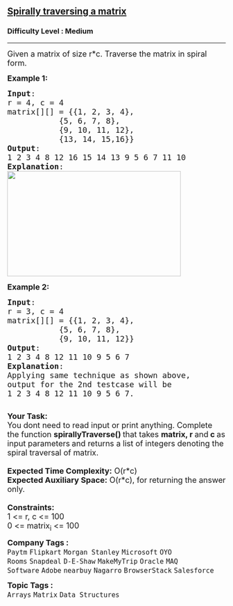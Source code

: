 <h2><a href="https://practice.geeksforgeeks.org/problems/spirally-traversing-a-matrix-1587115621/1?utm_source=youtube&utm_medium=collab_striver_ytdescription&utm_campaign=rotate-by-90-degree">Spirally traversing a matrix</a></h2><h3>Difficulty Level : Medium</h3><hr><div class="problems_problem_content__Xm_eO"><p><span style="font-size:18px">Given a&nbsp;matrix&nbsp;of size r*c. Traverse the matrix in spiral form.</span></p>

<p><span style="font-size:18px"><strong>Example 1:</strong></span></p>

<pre><span style="font-size:18px"><strong>Input</strong>:
r = 4, c = 4
matrix[][] = {{1, 2, 3, 4},
&nbsp;          {5, 6, 7, 8},
&nbsp;          {9, 10, 11, 12},
&nbsp;          {13, 14, 15,16}}
<strong>Output</strong>: 
1 2 3 4 8 12 16 15 14 13 9 5 6 7 11 10
<strong>Explanation</strong>:
</span><img alt="" src="https://www.geeksforgeeks.org/wp-content/uploads/spiral-matrix.png" style="height:242px; width:400px"></pre>

<p><span style="font-size:18px"><strong>Example 2:</strong></span></p>

<pre><span style="font-size:18px"><strong>Input</strong>:
r = 3, c = 4  
matrix[][] = {{1, 2, 3, 4},
&nbsp;          {5, 6, 7, 8},
&nbsp;          {9, 10, 11, 12}}
<strong>Output</strong>: 
1 2 3 4 8 12 11 10 9 5 6 7
<strong>Explanation</strong>:
Applying same technique as shown above, 
output for the 2nd testcase will be 
1 2 3 4 8 12 11 10 9 5 6 7.</span>
</pre>

<p><br>
<strong><span style="font-size:18px">Your Task:</span></strong><br>
<span style="font-size:18px">You dont need to read input or print anything.&nbsp;Complete the function <strong>spirallyTraverse()&nbsp;</strong>that takes <strong>matrix, r </strong>and<strong> c&nbsp;</strong>as input&nbsp;parameters<strong> </strong>and returns a list of integers denoting the spiral traversal of matrix.&nbsp;<br>
<br>
<strong>Expected Time Complexity:</strong>&nbsp;O(r*c)<br>
<strong>Expected Auxiliary Space:</strong>&nbsp;O(r*c), for returning the answer only.<br>
<br>
<strong>Constraints:</strong><br>
1 &lt;= r, c &lt;= 100<br>
0 &lt;= matrix<sub>i</sub> &lt;= 100</span></p>
</div><p><span style=font-size:18px><strong>Company Tags : </strong><br><code>Paytm</code>&nbsp;<code>Flipkart</code>&nbsp;<code>Morgan Stanley</code>&nbsp;<code>Microsoft</code>&nbsp;<code>OYO Rooms</code>&nbsp;<code>Snapdeal</code>&nbsp;<code>D-E-Shaw</code>&nbsp;<code>MakeMyTrip</code>&nbsp;<code>Oracle</code>&nbsp;<code>MAQ Software</code>&nbsp;<code>Adobe</code>&nbsp;<code>nearbuy</code>&nbsp;<code>Nagarro</code>&nbsp;<code>BrowserStack</code>&nbsp;<code>Salesforce</code>&nbsp;<br><p><span style=font-size:18px><strong>Topic Tags : </strong><br><code>Arrays</code>&nbsp;<code>Matrix</code>&nbsp;<code>Data Structures</code>&nbsp;